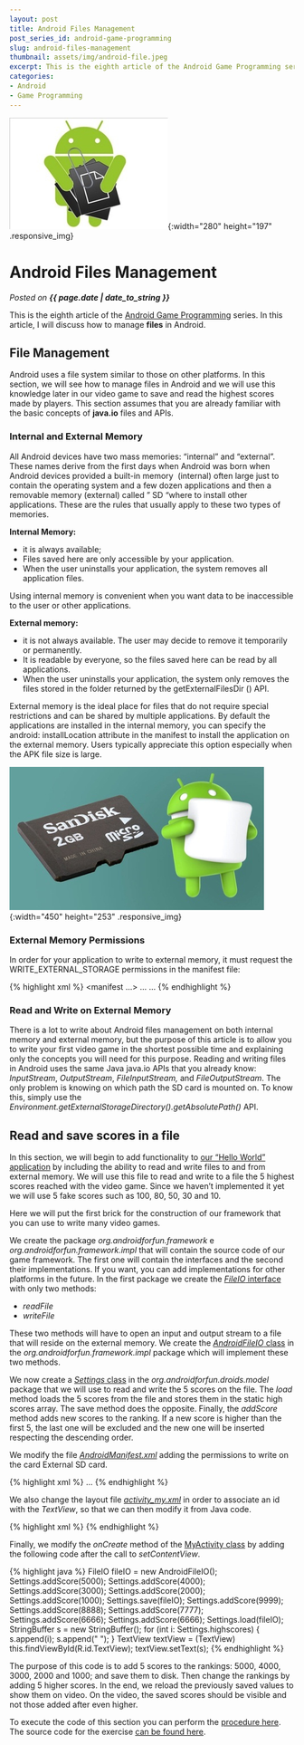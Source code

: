 ```yaml
---
layout: post
title: Android Files Management
post_series_id: android-game-programming
slug: android-files-management
thumbnail: assets/img/android-file.jpeg
excerpt: This is the eighth article of the Android Game Programming series. In this article, I will discuss how to manage files
categories:
- Android
- Game Programming
---
```


![Android Files Management](assets/img/android-file.jpeg){:width="280" height="197" .responsive_img}

# Android Files Management
_Posted on **{{ page.date | date_to_string }}**_

This is the eighth article of the [Android Game Programming](android-game-programming) series. In this article, I will discuss how to manage **files** in Android.

## File Management

Android uses a file system similar to those on other platforms. In this section, we will see how to manage files in Android and we will use this knowledge later in our video game to save and read the highest scores made by players. This section assumes that you are already familiar with the basic concepts of **java.io** files and APIs.

### Internal and External Memory

All Android devices have two mass memories: “internal” and “external”. These names derive from the first days when Android was born when Android devices provided a built-in memory  (internal) often large just to contain the operating system and a few dozen applications and then a removable memory (external) called ” SD “where to install other applications. These are the rules that usually apply to these two types of memories.

**Internal Memory:**

-   it is always available;
-   Files saved here are only accessible by your application.
-   When the user uninstalls your application, the system removes all application files.

Using internal memory is convenient when you want data to be inaccessible to the user or other applications.

**External memory:**

-   it is not always available. The user may decide to remove it temporarily or permanently.
-   It is readable by everyone, so the files saved here can be read by all applications.
-   When the user uninstalls your application, the system only removes the files stored in the folder returned by the getExternalFilesDir () API.

External memory is the ideal place for files that do not require special restrictions and can be shared by multiple applications. By default the applications are installed in the internal memory, you can specify the android: installLocation attribute in the manifest to install the application on the external memory. Users typically appreciate this option especially when the APK file size is large.

![SD Card External Storage](assets/img/sd-card-external-storage.jpeg){:width="450" height="253" .responsive_img}

### External Memory Permissions

In order for your application to write to external memory, it must request the WRITE\_EXTERNAL\_STORAGE permissions in the manifest file:

{% highlight xml %}
<manifest ...>
    ...
    <uses-permission android:name="android.permission.WRITE_EXTERNAL_STORAGE" />
    ...
</manifest>
{% endhighlight %}

### Read and Write on External Memory

There is a lot to write about Android files management on both internal memory and external memory, but the purpose of this article is to allow you to write your first video game in the shortest possible time and explaining only the concepts you will need for this purpose. Reading and writing files in Android uses the same Java java.io APIs that you already know: _InputStream_, _OutputStream_, _FileInputStream,_ and _FileOutputStream_. The only problem is knowing on which path the SD card is mounted on. To know this, simply use the _Environment.getExternalStorageDirectory().getAbsolutePath()_ API.

## Read and save scores in a file

In this section, we will begin to add functionality to [our “Hello World” application](how-to-create-an-android-application) by including the ability to read and write files to and from external memory. We will use this file to read and write to a file the 5 highest scores reached with the video game. Since we haven’t implemented it yet we will use 5 fake scores such as 100, 80, 50, 30 and 10.

Here we will put the first brick for the construction of our framework that you can use to write many video games.

We create the package _org.androidforfun.framework_ e _org.androidforfun.framework.impl_ that will contain the source code of our game framework. The first one will contain the interfaces and the second their implementations. If you want, you can add implementations for other platforms in the future. In the first package we create the [_FileIO_ interface](https://github.com/sasadangelo/HelloWorldApp/blob/0.0.2/app/src/main/java/org/androidforfun/framework/FileIO.java) with only two methods:

-   _readFile_
-   _writeFile_

These two methods will have to open an input and output stream to a file that will reside on the external memory. We create the [_AndroidFileIO_ class](https://github.com/sasadangelo/HelloWorldApp/blob/0.0.2/app/src/main/java/org/androidforfun/framework/impl/AndroidFileIO.java) in the _org.androidforfun.framework.impl_ package which will implement these two methods.

We now create a [_Settings_ class](https://github.com/sasadangelo/HelloWorldApp/blob/0.0.2/app/src/main/java/org/androidforfun/droids/model/Settings.java) in the _org.androidforfun.droids.model_ package that we will use to read and write the 5 scores on the file. The _load_ method loads the 5 scores from the file and stores them in the static high scores array. The save method does the opposite. Finally, the _addScore_ method adds new scores to the ranking. If a new score is higher than the first 5, the last one will be excluded and the new one will be inserted respecting the descending order.

We modify the file _[AndroidManifest.xml](https://github.com/sasadangelo/HelloWorldApp/blob/0.0.2/app/src/main/AndroidManifest.xml)_ adding the permissions to write on the card External SD card.

{% highlight xml %}
    ...
    </application>
    <uses-permission android:name="android.permission.WRITE_EXTERNAL_STORAGE"/>
</manifest>
{% endhighlight %}

We also change the layout file [_activity\_my.xml_](https://github.com/sasadangelo/HelloWorldApp/blob/0.0.2/app/src/main/res/layout/activity_my.xml) in order to associate an id with the _TextView_, so that we can then modify it from Java code.

{% highlight xml %}
<TextView android:id="@+id/TextView" android:text="@string/hello_world" android:layout_width="wrap_content" android:layout_height="wrap_content" />
{% endhighlight %}

Finally, we modify the _onCreate_ method of the [MyActivity class](https://github.com/sasadangelo/HelloWorldApp/blob/0.0.2/app/src/main/java/org/androidforfun/helloworldapp/MyActivity.java) by adding the following code after the call to _setContentView_.

{% highlight java %}
FileIO fileIO = new AndroidFileIO();
Settings.addScore(5000);
Settings.addScore(4000);
Settings.addScore(3000);
Settings.addScore(2000);
Settings.addScore(1000);
Settings.save(fileIO);
Settings.addScore(9999);
Settings.addScore(8888);
Settings.addScore(7777);
Settings.addScore(6666);
Settings.addScore(6666);
Settings.load(fileIO);
StringBuffer s = new StringBuffer();
for (int i: Settings.highscores) {
    s.append(i);
    s.append(" ");
}
TextView textView = (TextView) this.findViewById(R.id.TextView);
textView.setText(s);
{% endhighlight %}

The purpose of this code is to add 5 scores to the rankings: 5000, 4000, 3000, 2000 and 1000; and save them to disk. Then change the rankings by adding 5 higher scores. In the end, we reload the previously saved values to show them on video. On the video, the saved scores should be visible and not those added after even higher.

To execute the code of this section you can perform the [procedure here](how-to-create-an-android-application). The source code for the exercise [can be found here](https://github.com/sasadangelo/HelloWorldApp/archive/0.0.2.zip).